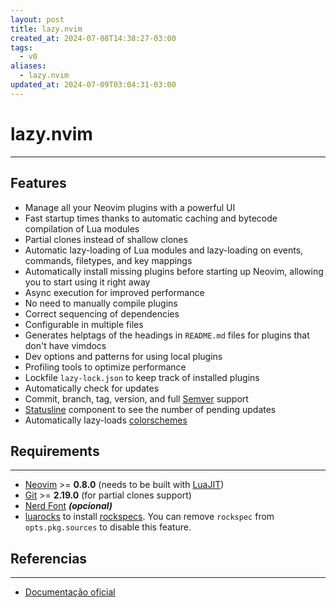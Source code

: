 ```yaml
---
layout: post
title: lazy.nvim
created_at: 2024-07-08T14:38:27-03:00
tags:
  - v0
aliases:
  - lazy.nvim
updated_at: 2024-07-09T03:04:31-03:00
---
```

# lazy.nvim
---

## Features

- Manage all your Neovim plugins with a powerful UI
- Fast startup times thanks to automatic caching and bytecode compilation of Lua modules
- Partial clones instead of shallow clones
- Automatic lazy-loading of Lua modules and lazy-loading on events, commands, filetypes, and key mappings
- Automatically install missing plugins before starting up Neovim, allowing you to start using it right away
- Async execution for improved performance
- No need to manually compile plugins
- Correct sequencing of dependencies
- Configurable in multiple files
- Generates helptags of the headings in `README.md` files for plugins that don't have vimdocs
- Dev options and patterns for using local plugins
- Profiling tools to optimize performance
- Lockfile `lazy-lock.json` to keep track of installed plugins
- Automatically check for updates
- Commit, branch, tag, version, and full [Semver](https://devhints.io/semver) support
- [Statusline](_insight/2024/07/2024-07-08-Statusline.md) component to see the number of pending updates
- Automatically lazy-loads [colorschemes](_insight/2024/07/2024-07-08-colorschemes.md)

## Requirements
---
- [Neovim](_insight/2024/07/2024-07-08-Neovim.md) >= **0.8.0** (needs to be built with [LuaJIT](_insight/2024/07/2024-07-08-LuaJIT.md))
- [Git](_draft/2024/06/2024-06-30-Git.md) >= **2.19.0** (for partial clones support)
- [Nerd Font](_insight/2024/07/2024-07-08-Nerd_Font.md) **_(opcional)_**
- [luarocks](_insight/2024/07/2024-07-08-luarocks.md) to install [rockspecs](_insight/2024/07/2024-07-08-rockspecs.md).
  You can remove `rockspec` from `opts.pkg.sources` to disable this feature.

## Referencias
---
- [Documentação oficial](https://lazy.folke.io/)